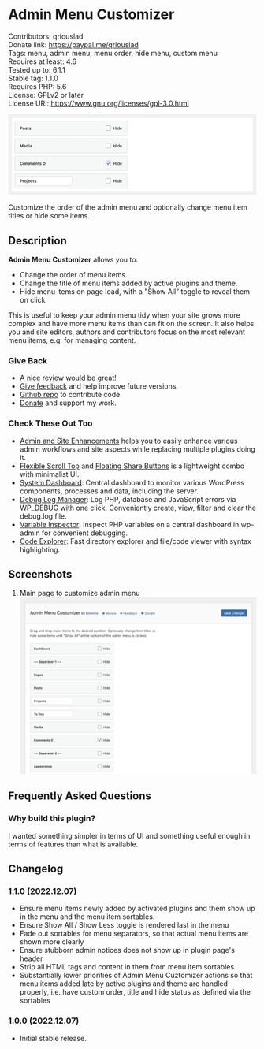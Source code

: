 # Admin Menu Customizer

Contributors: qriouslad  
Donate link: https://paypal.me/qriouslad  
Tags: menu, admin menu, menu order, hide menu, custom menu   
Requires at least: 4.6  
Tested up to: 6.1.1  
Stable tag: 1.1.0  
Requires PHP: 5.6  
License: GPLv2 or later  
License URI: https://www.gnu.org/licenses/gpl-3.0.html

![](.wordpress-org/banner-772x250.png)

Customize the order of the admin menu and optionally change menu item titles or hide some items.

## Description

**Admin Menu Customizer** allows you to:
* Change the order of menu items.
* Change the title of menu items added by active plugins and theme.
* Hide menu items on page load, with a "Show All" toggle to reveal them on click.

This is useful to keep your admin menu tidy when your site grows more complex and have more menu items than can fit on the screen. It also helps you and site editors, authors and contributors focus on the most relevant menu items, e.g. for managing content.

### Give Back

* [A nice review](https://wordpress.org/plugins/admin-menu-customizer/#reviews) would be great!
* [Give feedback](https://wordpress.org/support/plugin/admin-menu-customizer/) and help improve future versions.
* [Github repo](https://github.com/qriouslad/admin-menu-customizer) to contribute code.
* [Donate](https://paypal.me/qriouslad) and support my work.

### Check These Out Too

* [Admin and Site Enhancements](https://wordpress.org/plugins/admin-site-enhancements/) helps you to easily enhance various admin workflows and site aspects while replacing multiple plugins doing it.
* [Flexible Scroll Top](https://wordpress.org/plugins/flexible-scroll-top/) and [Floating Share Buttons](https://wordpress.org/plugins/floating-share-button/) is a lightweight combo with minimalist UI.
* [System Dashboard](https://wordpress.org/plugins/system-dashboard/): Central dashboard to monitor various WordPress components, processes and data, including the server.
* [Debug Log Manager](https://wordpress.org/plugins/debug-log-manager/): Log PHP, database and JavaScript errors via WP_DEBUG with one click. Conveniently create, view, filter and clear the debug.log file.
* [Variable Inspector](https://wordpress.org/plugins/variable-inspector/): Inspect PHP variables on a central dashboard in wp-admin for convenient debugging.
* [Code Explorer](https://wordpress.org/plugins/code-explorer/): Fast directory explorer and file/code viewer with syntax highlighting.

## Screenshots

1. Main page to customize admin menu
   ![Main page to customize admin menu](.wordpress-org/screenshot-1.png)

## Frequently Asked Questions

### Why build this plugin?

I wanted something simpler in terms of UI and something useful enough in terms of features than what is available.

## Changelog

### 1.1.0 (2022.12.07)

* Ensure menu items newly added by activated plugins and them show up in the menu and the menu item sortables.
* Ensure Show All / Show Less toggle is rendered last in the menu
* Fade out sortables for menu separators, so that actual menu items are shown more clearly
* Ensure stubborn admin notices does not show up in plugin page's header
* Strip all HTML tags and content in them from menu item sortables
* Substantially lower priorities of Admin Menu Cuztomizer actions so that menu items added late by active plugins and theme are handled properly, i.e. have custom order, title and hide status as defined via the sortables

### 1.0.0 (2022.12.07)

* Initial stable release. 